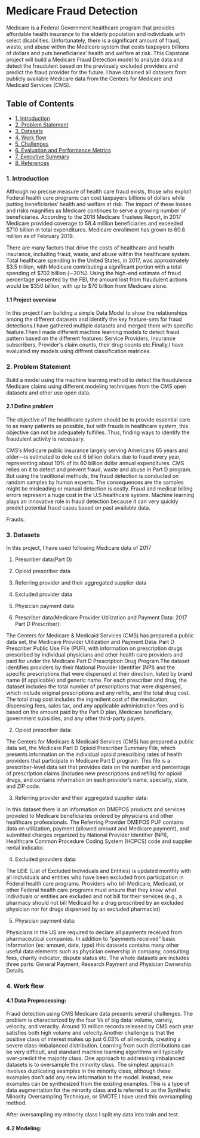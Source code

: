 # Medicare Fraud Detection

Medicare is a Federal Government healthcare program that provides affordable health insurance to the elderly population and 
individuals with select disabilities. Unfortunately, there is a significant amount of fraud, waste, and abuse within the
Medicare system that costs taxpayers billions of dollars and puts beneficiaries’ health and welfare at risk.
This Capstone project will build a Medicare Fraud Detection model to analyze data and detect the fraudulent based on the previously excluded providers and predict the fraud provider for the future.
I have obtained all datasets from publicly available Medicare data from the Centers for Medicare and Medicaid Services (CMS).

## Table of Contents
- [1. Introduction](#team-introduction)
- [2. Problem Statement](#problem-statement)
- [3. Datasets](#Datasets)
- [4. Work flow](#Work-flow)
- [5. Challenges](#Challenges)
- [6. Evaluation and Performance Metrics](#Evaluation-and-Performance-Metrics)
- [7. Executive Summary](#executive-summary)
- [8. References](#References)

### 1. Introduction

Although no precise measure of health care fraud exists, those who exploit Federal health care programs can cost taxpayers billions of dollars while putting beneficiaries’ health and welfare at risk. The impact of these losses and risks magnifies as Medicare continues to serve a growing number of beneficiaries. According to the 2018 Medicare Trustees Report, in 2017 Medicare provided coverage to 58.4 million beneficiaries and exceeded $710 billion in total expenditures. Medicare enrollment has grown to 60.6 million as of February 2019.

There are many factors that drive the costs of healthcare and health insurance, including fraud, waste, and abuse within the healthcare system. Total healthcare spending in the United States, in 2017, was approximately $3.5 trillion, with Medicare contributing a significant portion with a total spending of $702 billion (∼20%). Using the high-end estimate of fraud percentage presented by the FBI, the amount lost from fraudulent actions would be $350 billion, with up to $70 billion from Medicare alone.

#### 1.1 Project overview

In this project I am building a simple Data Model to show the relationships among the different datasets and identify the key feature-sets for fraud detections.I have gathered multiple datasets and merged them with specific feature.Then I made different machine learning models to detect fraud pattern based on the different features: Service Providers, Insurance subscribers, Provider's claim counts, their drug counts etc.Finally,I have evaluated my models using diffrent classification matrices.

### 2. Problem Statement

Build a model using the machine learning method to detect the fraudulence Medicare claims using different modeling techniques from the CMS open datasets and other use open data.

#### 2.1 Define problem

The objective of the healthcare system should be to provide essential care to as many patients as possible, but with frauds in healthcare system, this objective can not be adequately fulfilles. Thus, finding ways to identify the  fraudulent activity is necessary. 

CMS’s Medicare public insurance largely serving Americans 65 years and older—is estimated to dole out 6 billion dollars due to fraud every year, representing about 10% of its 60 billion dollar annual expenditures. CMS relies on it to detect and prevent fraud, waste and abuse in Part D program. But using the traditional methods, the fraud detection is conducted on random samples by human experts. The consequences are the samples might be misleading or manual detection is costly. Fraud and medical billing errors represent a huge cost in the U.S healthcare system.  Machine learning plays an innovative role in fraud detection because it can very quickly predict potential fraud cases based on past available data.

Frauds:

### 3. Datasets

In this project, I have used following Medicare data of 2017
1. Prescriber data(Part D)
2. Opioid prescriber data
3. Referring provider and their aggregated supplier data 
4. Excluded provider data
5. Physician payment data


1. Prescriber data(Medicare Provider Utilization and Payment Data: 2017 Part D Prescriber):

The Centers for Medicare & Medicaid Services (CMS) has prepared a public data set, the Medicare Provider Utilization and Payment Data: Part D Prescriber Public Use File (PUF), with information on prescription drugs prescribed by individual physicians and other health care providers and paid for under the Medicare Part D Prescription Drug Program.The dataset identifies providers by their National Provider Identifier (NPI) and the specific prescriptions that were dispensed at their direction, listed by brand name (if applicable) and generic name. For each prescriber and drug, the dataset includes the total number of prescriptions that were dispensed, which include original prescriptions and any refills, and the total drug cost. The total drug cost includes the ingredient cost of the medication, dispensing fees, sales tax, and any applicable administration fees and is based on the amount paid by the Part D plan, Medicare beneficiary, government subsidies, and any other third-party payers. 
 
2. Opioid prescriber data:

The Centers for Medicare & Medicaid Services (CMS) has prepared a public data set, the Medicare Part D Opioid Prescriber Summary File, which presents information on the individual opioid prescribing rates of health providers that participate in Medicare Part D program. This file is a prescriber-level data set that provides data on the number and percentage of prescription claims (includes new prescriptions and refills) for opioid drugs, and contains information on each provider’s name, specialty, state, and ZIP code.

3. Referring provider and their aggregated supplier data:

In this dataset there is an information on DMEPOS products and services provided to Medicare beneficiaries ordered by physicians and other healthcare professionals. The Referring Provider DMEPOS PUF contains data on utilization, payment (allowed amount and Medicare payment), and submitted charges organized by National Provider Identifier (NPI), Healthcare Common Procedure Coding System (HCPCS) code and supplier rental indicator.

4. Excluded providers data:

The LEIE (List of Excluded Individuals and Entities) is updated monthly with all individuals and entities who have been excluded from participation in Federal health care programs. Providers who bill Medicare, Medicaid, or other Federal health care programs must ensure that they know what individuals or entities are excluded and not bill for their services (e.g., a pharmacy should not bill Medicaid for a drug prescribed by an excluded physician nor for drugs dispensed by an excluded pharmacist)

5. Physician payment data:

Physicians in the US are required to declare all payments received from pharmaceutical companies. In addition to “payments received” basic information (ex: amount, date, type) this datasets contains many other useful data elements such as physician ownership in company, consulting fees, charity indicator, dispute status etc. The whole datasets are includes three parts: General Payment, Research Payment and Physician Ownership Details.

### 4. Work flow

#### 4.1 Data Preprocessing:

Fraud detection using CMS Medicare data presents several challenges. The problem is characterized by the four Vs of big data: volume, variety, velocity, and veracity. Around 10 million records released by CMS each year satisfies both high volume and velocity.Another challenge is that the positive class of interest makes up just 0.03% of all records, creating a severe class-imbalanced distribution. Learning from such distributions can be very difficult, and standard machine learning algorithms will typically over-predict the majority class.
One approach to addressing imbalanced datasets is to oversample the minority class. The simplest approach involves duplicating examples in the minority class, although these examples don’t add any new information to the model. Instead, new examples can be synthesized from the existing examples. This is a type of data augmentation for the minority class and is referred to as the Synthetic Minority Oversampling Technique, or SMOTE.I have used this oversampling method.

After oversampling my minority class I split my data into train and test.

#### 4.2 Modeling:












